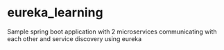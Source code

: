 # eureka_learning
Sample spring boot application with 2 microservices communicating with each other and service discovery using eureka
